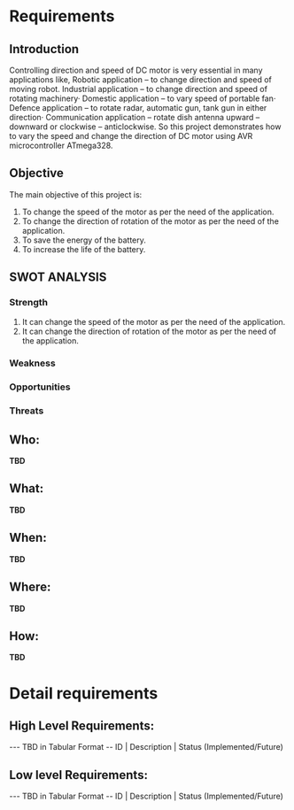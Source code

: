 # Requirements
## Introduction
 Controlling direction and speed of DC motor is very essential in many applications like, Robotic application – to change direction and speed of moving robot. Industrial application – to change direction and speed of rotating machinery· Domestic application – to vary speed of portable fan· Defence application – to rotate radar, automatic gun, tank gun in either direction· Communication application – rotate dish antenna upward – downward or clockwise – anticlockwise. 
  So this project demonstrates how to vary the speed and change the direction of DC motor using AVR microcontroller ATmega328.

## Objective
The main objective of this project is:
1. To change the speed of the motor as per the need of the application.
2. To change the direction of rotation of the motor as per the need of the application.
3. To save the energy of the battery.
4. To increase the life of the battery.

## SWOT ANALYSIS
### Strength
1. It can change the speed of the motor as per the need of the application.
2. It can change the direction of rotation of the motor as per the need of the application.
### Weakness

### Opportunities

### Threats
## Who:

**TBD**

## What:

**TBD**

## When:

**TBD**

## Where:

**TBD**

## How:

**TBD**

# Detail requirements
## High Level Requirements:
--- TBD in Tabular Format 
-- ID | Description | Status (Implemented/Future)


##  Low level Requirements:
--- TBD in Tabular Format 
-- ID | Description | Status (Implemented/Future)
